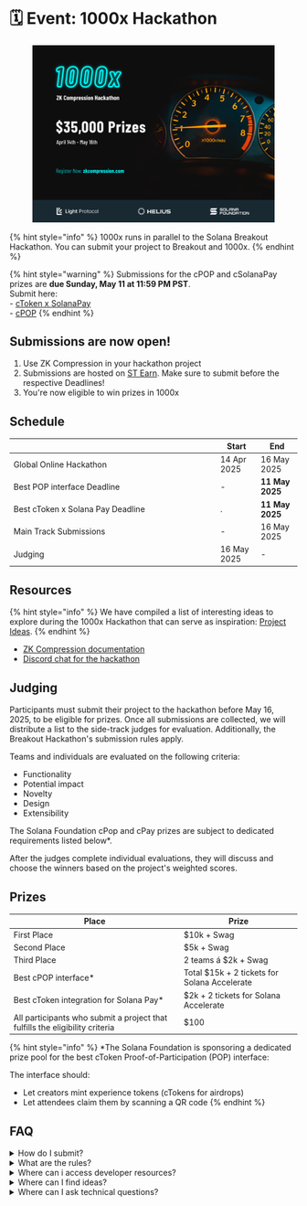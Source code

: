 # 🗓️ Event: 1000x Hackathon

<figure><img src="../.gitbook/assets/1000x_35_banner (1).png" alt=""><figcaption></figcaption></figure>

{% hint style="info" %}
1000x runs in parallel to the Solana Breakout Hackathon. You can submit your project to Breakout and 1000x.
{% endhint %}

{% hint style="warning" %}
Submissions for the cPOP and cSolanaPay prizes are **due Sunday, May 11 at 11:59 PM PST**.\
Submit here:\
\- [cToken x SolanaPay](https://earn.superteam.fun/listing/1000x-hackathon-best-ctoken-integration-for-solana-pay/)\
\- [cPOP](https://earn.superteam.fun/listing/1000x-hackathon-best-cpop-interface/)
{% endhint %}

## Submissions are now open!

1. Use ZK Compression in your hackathon project
2. Submissions are hosted on [ST Earn](https://earn.superteam.fun/listing/1000x-hackathon/). Make sure to submit before the respective Deadlines!
3. You're now eligible to win prizes in 1000x

## Schedule

<table><thead><tr><th width="348"></th><th>Start</th><th>End</th></tr></thead><tbody><tr><td>Global Online Hackathon</td><td>14 Apr 2025</td><td>16 May 2025</td></tr><tr><td>Best POP interface Deadline</td><td>-</td><td><strong>11 May 2025</strong></td></tr><tr><td>Best cToken x Solana Pay Deadline</td><td>.</td><td><strong>11 May 2025</strong></td></tr><tr><td>Main Track Submissions</td><td>-</td><td>16 May 2025</td></tr><tr><td>Judging</td><td>16 May 2025</td><td>-</td></tr></tbody></table>

## Resources

{% hint style="info" %}
We have compiled a list of interesting ideas to explore during the 1000x Hackathon that can serve as inspiration: [Project Ideas](https://github.com/Lightprotocol/1000x-hackathon/blob/main/ideas.md).
{% endhint %}

* [ZK Compression documentation](https://www.zkcompression.com/)
* [Discord chat for the hackathon](https://discord.com/invite/qCv4Y7uYmh)

## Judging

Participants must submit their project to the hackathon before May 16, 2025, to be eligible for prizes. Once all submissions are collected, we will distribute a list to the side-track judges for evaluation. Additionally, the Breakout Hackathon's submission rules apply.

Teams and individuals are evaluated on the following criteria:

* Functionality
* Potential impact
* Novelty
* Design
* Extensibility

The Solana Foundation cPop and cPay prizes are subject to dedicated requirements listed below\*.&#x20;

After the judges complete individual evaluations, they will discuss and choose the winners based on the project's weighted scores.

## Prizes

| Place                                                                        | Prize                                        |
| ---------------------------------------------------------------------------- | -------------------------------------------- |
| First Place                                                                  | $10k + Swag                                  |
| Second Place                                                                 | $5k + Swag                                   |
| Third Place                                                                  | 2 teams á $2k + Swag                         |
| Best cPOP interface\*                                                        | Total $15k + 2 tickets for Solana Accelerate |
| Best cToken integration for Solana Pay\*                                     | $2k + 2 tickets for Solana Accelerate        |
| All participants who submit a project that fulfills the eligibility criteria | $100                                         |

{% hint style="info" %}
\*The Solana Foundation is sponsoring a dedicated prize pool for the best cToken Proof-of-Participation (POP) interface:

The interface should:

* Let creators mint experience tokens (cTokens for airdrops)
* Let attendees claim them by scanning a QR code
{% endhint %}

## FAQ

<details>

<summary>How do I submit?</summary>

1. Submit your project [here](https://docs.google.com/forms/d/e/1FAIpQLSekwFXBe009nO1fIgUHQfiAU0ILRN8y2O1XUm1qoJRZYGus-g/viewform?usp=header) by May 16.

</details>

<details>

<summary>What are the rules?</summary>

The [Solana Foundation Rules](https://www.colosseum.org/files/Breakout%20Hackathon%20Official%20Rules%202025.pdf) apply.&#x20;

Additionally, to be eligible to score in the "1000x Hackathon", your project must:

* Use compressed tokens or compressed accounts in some capacity.
* Submit by May 16.
* Each participant can have a maximum of 1 project submission count towards scoring in the "1000x hackathon".
* The Solana Foundation cPoap and cPay prizes are subject to dedicated requirements\*.
* Please note that we award the prizes and the $100 participation bounty at our sole discretion. We reserve the right not to award the participation bounty if a submission is deemed insufficient in effort or quality.

</details>

<details>

<summary>Where can i access developer resources?</summary>

* [ZK Compression documentation](../)
* [Light Protocol Monorepo](https://github.com/lightprotocol/light-protocol)
* [Example programs](https://github.com/Lightprotocol/light-protocol/tree/main/examples)
* Example clients ([web](https://github.com/Lightprotocol/example-web-client), [node](https://github.com/Lightprotocol/example-nodejs-client))

- [Integration guides](https://www.zkcompression.com/developers/creating-airdrops-with-compressed-tokens)

* Introductory [Blog](https://www.helius.dev/blog/solana-builders-zk-compression) posts

</details>

<details>

<summary>Where can I find ideas?</summary>

We encourage you to build things that you're excited about building.&#x20;

For inspiration, we have compiled a list of interesting ideas [here](https://github.com/Lightprotocol/1000x-hackathon/).

</details>

<details>

<summary>Where can I ask technical questions?</summary>

1. Check out the [Light](https://discord.gg/CYvjBgzRFP) and [Helius](https://discord.gg/Uzzf6a7zKr) Developer Discord servers!
2. We also host [office hours](https://calendly.com/swen_light/1000x-breakout-hackathon-office-hours) for teams or individuals participating in the hackathon.

</details>
